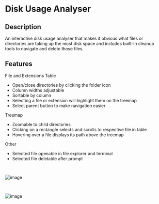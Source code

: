 # Disk Usage Analyser

## Description

An interactive disk usage analyser that makes it obvious what files or directories are taking up the most disk space and includes built-in cleanup tools to navigate and delete those files.

## Features
File and Extensions Table
- Open/close directories by clicking the folder icon
- Column widths adjustable
- Sortable by column
- Selecting a file or extension will highlight them on the treemap
- Select parent button to make navigation easier

Treemap
- Zoomable to child directories
- Clicking on a rectangle selects and scrolls to respective file in table
- Hovering over a file displays its path above the treemap

Other
- Selected file openable in file explorer and terminal
- Selected file deletable after prompt

<br/>

![image](https://github.com/user-attachments/assets/05d18fe2-7a52-400d-9043-84fe29559380)

<br/>

![image](https://github.com/user-attachments/assets/007fb228-545d-48e9-b32a-fd44acf4e104)
